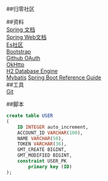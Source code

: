 ##归零社区  

##资料  
[Spring 文档](https://spring.io/guides)  
[Spring Web文档](https://spring.io/guides/gs/serving-web-content/)  
[Es社区](https://elasticsearch.cn/)  
[Bootstrap](https://v3.bootcss.com/)  
[Github OAuth](https://developer.github.com/apps/building-oauth-apps/creating-an-oauth-app/)  
[OkHttp](https://square.github.io/okhttp/)  
[H2 Database Engine](http://www.h2database.com/html/main.html)  
[Mybatis](http://mybatis.org/spring-boot-starter/mybatis-spring-boot-autoconfigure/)
[Spring Boot Reference Guide](https://docs.spring.io/spring-boot/docs/2.0.0.RC1/reference/htmlsingle/)   
##工具  
[Git](https://git-scm.com/git)  

##脚本
```sql
create table USER
(
	ID INTEGER auto_increment,
	ACCOUNT_ID VARCHAR(100),
	NAME VARCHAR(50),
	TOKEN VARCHAR(36),
	GMT_CREATE BIGINT,
	GMT_MODIFIED BIGINT,
	constraint USER_PK
		primary key (ID)
);
```